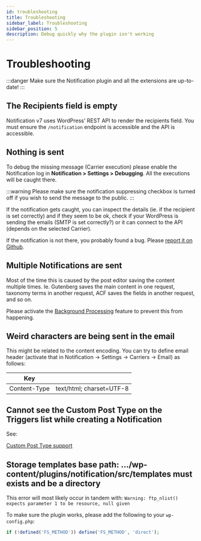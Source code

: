 ```yaml
---
id: troubleshooting
title: Troubleshooting
sidebar_label: Troubleshooting
sidebar_position: 5
description: Debug quickly why the plugin isn't working
---
```


# Troubleshooting

:::danger
Make sure the Notification plugin and all the extensions are up-to-date!
:::

## The Recipients field is empty

Notification v7 uses WordPress' REST API to render the recipients field. You must ensure the `/notification` endpoint is accessible and the API is accessible.

## Nothing is sent

To debug the missing message (Carrier execution) please enable the Notification log in **Notification > Settings > Debugging**. All the executions will be caught there.

:::warning
Please make sure the notification suppressing checkbox is turned off if you wish to send the message to the public.
:::

If the notification gets caught, you can inspect the details (ie. if the recipient is set correctly) and if they seem to be ok, check if your WordPress is sending the emails (SMTP is set correctly?) or it can connect to the API (depends on the selected Carrier).

If the notification is not there, you probably found a bug. Please [report it on Github](https://github.com/BracketSpace/Notification/issues/new?assignees=&labels=bug&template=bug-report.md&title=).

## Multiple Notifications are sent

Most of the time this is caused by the post editor saving the content multiple times. Ie. Gutenberg saves the main content in one request, taxonomy terms in another request, ACF saves the fields in another request, and so on.

Please activate the [Background Processing](./advanced/background-processing) feature to prevent this from happening.

## Weird characters are being sent in the email

This might be related to the content encoding. You can try to define email header (activate that in Notification -> Settings -> Carriers -> Email) as follows:

| Key          |                          |
| ------------ | ------------------------ |
| Content-Type | text/html; charset=UTF-8 |

## Cannot see the Custom Post Type on the Triggers list while creating a Notification

See:

[Custom Post Type support](./advanced/custom-post-type-support)

## Storage templates base path: .../wp-content/plugins/notification/src/templates must exists and be a directory

This error will most likely occur in tandem with: `Warning: ftp_nlist() expects parameter 1 to be resource, null given`

To make sure the plugin works, please add the following to your `wp-config.php`:

```php
if (!defined('FS_METHOD')) define('FS_METHOD', 'direct');
```
